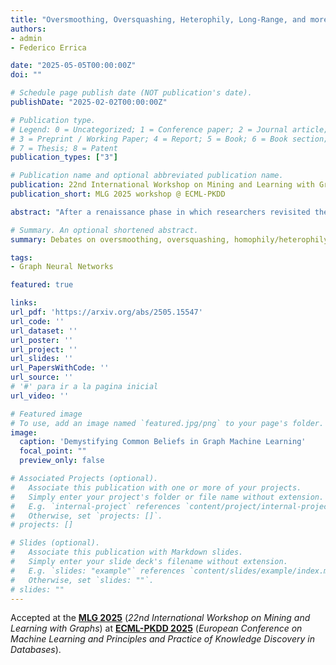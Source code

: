 ```yaml
---
title: "Oversmoothing, Oversquashing, Heterophily, Long-Range, and more: Demystifying Common Beliefs in Graph Machine Learning"
authors:
- admin
- Federico Errica

date: "2025-05-05T00:00:00Z"
doi: ""

# Schedule page publish date (NOT publication's date).
publishDate: "2025-02-02T00:00:00Z"

# Publication type.
# Legend: 0 = Uncategorized; 1 = Conference paper; 2 = Journal article;
# 3 = Preprint / Working Paper; 4 = Report; 5 = Book; 6 = Book section;
# 7 = Thesis; 8 = Patent
publication_types: ["3"]

# Publication name and optional abbreviated publication name.
publication: 22nd International Workshop on Mining and Learning with Graphs @ ECML-PKDD 2025
publication_short: MLG 2025 workshop @ ECML-PKDD

abstract: "After a renaissance phase in which researchers revisited the message-passing paradigm through the lens of deep learning, the graph machine learning community shifted its attention towards a deeper and practical understanding of message-passing's benefits and limitations. In this position paper, we notice how the fast pace of progress around the topics of oversmoothing and oversquashing, the homophily-heterophily dichotomy, and long-range tasks, came with the consolidation of commonly accepted beliefs and assumptions that are not always true nor easy to distinguish from each other. We argue that this has led to ambiguities around the investigated problems, preventing researchers from focusing on and addressing precise research questions while causing a good amount of misunderstandings. Our contribution wants to make such common beliefs explicit and encourage critical thinking around these topics, supported by simple but noteworthy counterexamples. The hope is to clarify the distinction between the different issues and promote separate but intertwined research directions to address them."

# Summary. An optional shortened abstract.
summary: Debates on oversmoothing, oversquashing, homophily/heterophily, and long-range tasks are muddled within each topic (e.g., oversquashing actually covers two distinct issues) so the paper urges the community to tease apart and precisely define these sub-problems.

tags:
- Graph Neural Networks

featured: true

links:
url_pdf: 'https://arxiv.org/abs/2505.15547'
url_code: ''
url_dataset: ''
url_poster: ''
url_project: ''
url_slides: ''
url_PapersWithCode: ''
url_source: '' 
# '#' para ir a la pagina inicial
url_video: ''

# Featured image
# To use, add an image named `featured.jpg/png` to your page's folder. 
image:
  caption: 'Demystifying Common Beliefs in Graph Machine Learning'
  focal_point: ""
  preview_only: false

# Associated Projects (optional).
#   Associate this publication with one or more of your projects.
#   Simply enter your project's folder or file name without extension.
#   E.g. `internal-project` references `content/project/internal-project/index.md`.
#   Otherwise, set `projects: []`.
# projects: []

# Slides (optional).
#   Associate this publication with Markdown slides.
#   Simply enter your slide deck's filename without extension.
#   E.g. `slides: "example"` references `content/slides/example/index.md`.
#   Otherwise, set `slides: ""`.
# slides: ""
---
```



Accepted at the **[MLG 2025](https://mlg-europe.github.io/2025/)** (*22nd International Workshop on Mining and Learning with Graphs*) at [**ECML-PKDD 2025**](https://ecmlpkdd.org/2025/) (*European Conference on Machine Learning and Principles and Practice of Knowledge Discovery in Databases*).